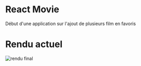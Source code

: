 # React Movie
Début d'une application sur l'ajout de plusieurs film en favoris


# Rendu actuel

<img src="https://github.com/Zyrass/dyma-react-movies/blob/master/react-movie-v1.png?raw=true" alt="rendu final" />